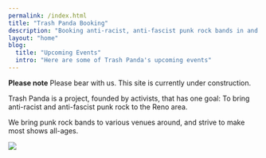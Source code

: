 ```yaml
---
permalink: /index.html
title: "Trash Panda Booking"
description: "Booking anti-racist, anti-fascist punk rock bands in and around Reno, NV."
layout: "home"
blog:
  title: "Upcoming Events"
  intro: "Here are some of Trash Panda's upcoming events"
---
```


<strong>Please note</strong> Please bear with us. This site is currently under construction.

Trash Panda is a project, founded by activists, that has one goal: To bring anti-racist and anti-fascist punk rock to the Reno area.

We bring punk rock bands to various venues around, and strive to make most shows all-ages.

<img src="assets/images/banner.jpg" sytle="max-width:1500px;min-width:750px;" />